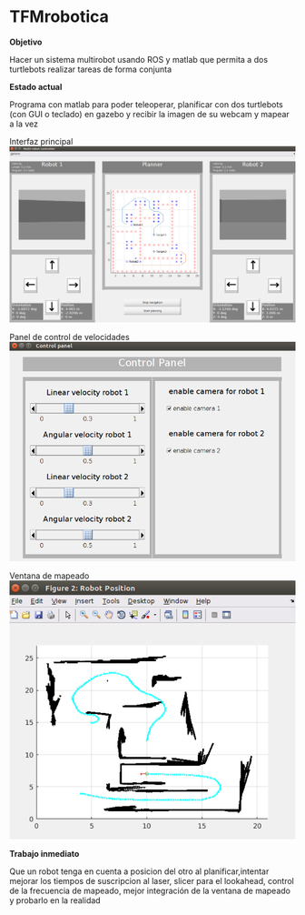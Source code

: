# TFMrobotica

**Objetivo**

Hacer un sistema multirobot usando ROS y matlab que permita a dos turtlebots realizar tareas de forma conjunta

**Estado actual**

Programa con matlab para poder teleoperar, planificar con dos turtlebots (con GUI o teclado) en gazebo y recibir la imagen de su webcam y mapear a la vez

Interfaz principal
![alt text](https://github.com/err8029/TFMrobotica/blob/master/main_GUI.png)

Panel de control de velocidades
![alt text](https://github.com/err8029/TFMrobotica/blob/master/control_GUI.png)

Ventana de mapeado
![alt text](https://github.com/err8029/TFMrobotica/blob/master/mapping_GUI.png)

**Trabajo inmediato**

Que un robot tenga en cuenta a posicion del otro al planificar,intentar mejorar los tiempos de suscripcion al laser, slicer para el lookahead, control de la frecuencia de mapeado, mejor integración de la ventana de mapeado y probarlo en la realidad
